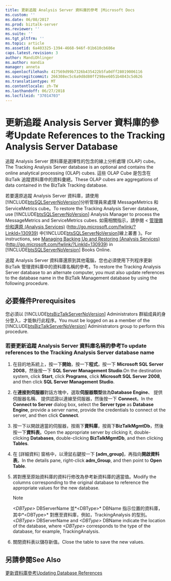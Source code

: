 ```yaml
---
title: 更新追蹤 Analysis Server 資料庫的參考 |Microsoft Docs
ms.custom: ''
ms.date: 06/08/2017
ms.prod: biztalk-server
ms.reviewer: ''
ms.suite: ''
ms.tgt_pltfrm: ''
ms.topic: article
ms.assetid: 6a403325-1394-4668-946f-01b610cb686e
caps.latest.revision: 3
author: MandiOhlinger
ms.author: mandia
manager: anneta
ms.openlocfilehash: 417569d99b7326b435422b5fa0dff28019006116
ms.sourcegitcommit: 266308ec5c6a9d8d80ff298ee6051b4843c5d626
ms.translationtype: MT
ms.contentlocale: zh-TW
ms.lasthandoff: 06/27/2018
ms.locfileid: "37014703"
---
```

# <a name="update-references-to-the-tracking-analysis-server-database"></a><span data-ttu-id="c0f4e-102">更新追蹤 Analysis Server 資料庫的參考</span><span class="sxs-lookup"><span data-stu-id="c0f4e-102">Update References to the Tracking Analysis Server Database</span></span>
<span data-ttu-id="c0f4e-103">追蹤 Analysis Server 資料庫是選擇性的包含的線上分析處理 (OLAP) cube。</span><span class="sxs-lookup"><span data-stu-id="c0f4e-103">The Tracking Analysis Server database is an optional and contains the online analytical processing (OLAP) cubes.</span></span> <span data-ttu-id="c0f4e-104">這些 OLAP Cube 是包含在 BizTalk 追蹤資料庫中的資料彙總。</span><span class="sxs-lookup"><span data-stu-id="c0f4e-104">These OLAP cubes are aggregations of data contained in the BizTalk Tracking database.</span></span>  
  
 <span data-ttu-id="c0f4e-105">若要還原追蹤 Analysis Server 資料庫，請使用[!INCLUDE[btsSQLServerNoVersion](../includes/btssqlservernoversion-md.md)]分析管理員來處理 MessageMetrics 和 ServiceMetrics cube。</span><span class="sxs-lookup"><span data-stu-id="c0f4e-105">To restore the Tracking Analysis Server database, use [!INCLUDE[btsSQLServerNoVersion](../includes/btssqlservernoversion-md.md)] Analysis Manager to process the MessageMetrics and ServiceMetrics cubes.</span></span> <span data-ttu-id="c0f4e-106">如需相關指示，請參閱 <<c0> [ 管理備份和還原 (Analysis Services)](http://go.microsoft.com/fwlink/?LinkId=130939) (<http://go.microsoft.com/fwlink/?LinkId=130939>) 中[!INCLUDE[btsSQLServerNoVersion](../includes/btssqlservernoversion-md.md)]線上叢書 》。</span><span class="sxs-lookup"><span data-stu-id="c0f4e-106">For instructions, see [Managing Backing Up and Restoring (Analysis Services)](http://go.microsoft.com/fwlink/?LinkId=130939) (<http://go.microsoft.com/fwlink/?LinkId=130939>) in [!INCLUDE[btsSQLServerNoVersion](../includes/btssqlservernoversion-md.md)] Books Online.</span></span>  
  
 <span data-ttu-id="c0f4e-107">追蹤 Analysis Server 資料庫還原到其他電腦，您也必須使用下列程序更新 BizTalk 管理資料庫中的資料庫名稱的參考。</span><span class="sxs-lookup"><span data-stu-id="c0f4e-107">To restore the Tracking Analysis Server database to an alternate computer, you must also update references to the database name in the BizTalk Management database by using the following procedure.</span></span>  
  
## <a name="prerequisites"></a><span data-ttu-id="c0f4e-108">必要條件</span><span class="sxs-lookup"><span data-stu-id="c0f4e-108">Prerequisites</span></span>  
 <span data-ttu-id="c0f4e-109">您必須以 [!INCLUDE[btsBizTalkServerNoVersion](../includes/btsbiztalkservernoversion-md.md)] Administrators 群組成員的身分登入，才能執行此程序。</span><span class="sxs-lookup"><span data-stu-id="c0f4e-109">You must be logged on as a member of the [!INCLUDE[btsBizTalkServerNoVersion](../includes/btsbiztalkservernoversion-md.md)] Administrators group to perform this procedure.</span></span>  
  
### <a name="to-update-references-to-the-tracking-analysis-server-database-name"></a><span data-ttu-id="c0f4e-110">若要更新追蹤 Analysis Server 資料庫名稱的參考</span><span class="sxs-lookup"><span data-stu-id="c0f4e-110">To update references to the Tracking Analysis Server database name</span></span>  
  
1.  <span data-ttu-id="c0f4e-111">在目的地系統上，按一下**開始**，按一下**程式**，按一下  **Microsoft SQL Server 2008**，然後按一下  **SQL Server Management Studio**.</span><span class="sxs-lookup"><span data-stu-id="c0f4e-111">On the destination system, click **Start**, click **Programs**, click **Microsoft SQL Server 2008**, and then click **SQL Server Management Studio**.</span></span>  
  
2.  <span data-ttu-id="c0f4e-112">在**連接到伺服器**對話方塊中，選取**伺服器類型**做為**Database Engine**、 提供伺服器名稱、 提供認證以連線至伺服器，然後按一下  **Connect**。</span><span class="sxs-lookup"><span data-stu-id="c0f4e-112">In the **Connect to Server** dialog box, select the **Server type** as **Database Engine**, provide a server name, provide the credentials to connect ot the server, and then click **Connect**.</span></span>  
  
3.  <span data-ttu-id="c0f4e-113">按一下以開啟適當的伺服器，按兩下**資料庫**，按兩下**BizTalkMgmtDb**，然後按一下**資料表**。</span><span class="sxs-lookup"><span data-stu-id="c0f4e-113">Open the appropriate server by clicking it, double-clicking **Databases**, double-clicking **BizTalkMgmtDb**, and then clicking **Tables**.</span></span>  
  
4.  <span data-ttu-id="c0f4e-114">在 [詳細資料] 窗格中，以滑鼠右鍵按一下 **[adm_group]**，再指向**開啟資料表**。</span><span class="sxs-lookup"><span data-stu-id="c0f4e-114">In the details pane, right-click **adm_Group**, and then point to **Open Table**.</span></span>  
  
5.  <span data-ttu-id="c0f4e-115">將對應至原始資料庫的資料行修改為參考新資料庫的適當值。</span><span class="sxs-lookup"><span data-stu-id="c0f4e-115">Modify the columns corresponding to the original database to reference the appropriate values for the new database.</span></span>  
  
    > [!NOTE]  
    >  <span data-ttu-id="c0f4e-116">*\<DBType\>*  DBServerName 並*\<DBType\>* DBName 指示位置的資料庫，其中*\<DBType\>* 對應至資料庫，例如，TrackingAnalysis 的型別。</span><span class="sxs-lookup"><span data-stu-id="c0f4e-116">*\<DBType\>* DBServerName and *\<DBType\>* DBName indicate the location of the database, where *\<DBType\>* corresponds to the type of the database, for example, TrackingAnalysis.</span></span>  
  
6.  <span data-ttu-id="c0f4e-117">關閉資料表以儲存新值。</span><span class="sxs-lookup"><span data-stu-id="c0f4e-117">Close the table to save the new values.</span></span>  
  
## <a name="see-also"></a><span data-ttu-id="c0f4e-118">另請參閱</span><span class="sxs-lookup"><span data-stu-id="c0f4e-118">See Also</span></span>  
 [<span data-ttu-id="c0f4e-119">更新資料庫參考</span><span class="sxs-lookup"><span data-stu-id="c0f4e-119">Updating Database References</span></span>](../technical-guides/updating-database-references.md)